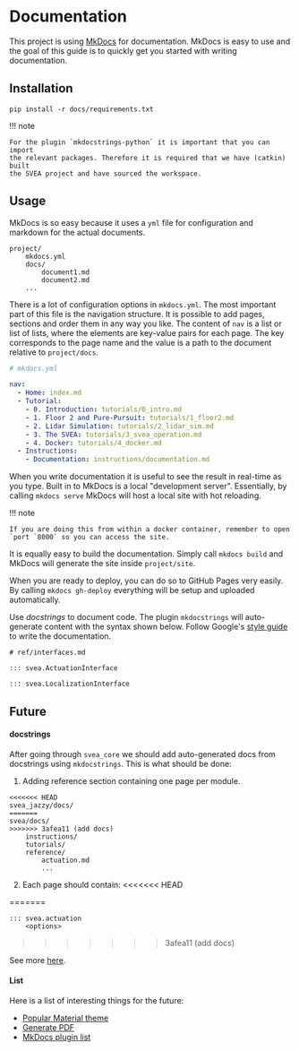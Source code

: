 # Documentation

This project is using [MkDocs](https://www.mkdocs.org/) for documentation.
MkDocs is easy to use and the goal of this guide is to quickly get you
started with writing documentation.

## Installation

```text
pip install -r docs/requirements.txt
```

!!! note

    For the plugin `mkdocstrings-python` it is important that you can import
    the relevant packages. Therefore it is required that we have (catkin) built
    the SVEA project and have sourced the workspace.

## Usage

MkDocs is so easy because it uses a `yml` file for configuration and markdown
for the actual documents.

```text
project/
    mkdocs.yml
    docs/
        document1.md
        document2.md
    ...
```

There is a lot of configuration options in `mkdocs.yml`. The most important
part of this file is the navigation structure. It is possible to add pages,
sections and order them in any way you like. The content of `nav` is a list
or list of lists, where the elements are key-value pairs for each page. The key
corresponds to the page name and the value is a path to the document relative
to `project/docs`.

```yml
# mkdocs.yml

nav:
  - Home: index.md
  - Tutorial:
    - 0. Introduction: tutorials/0_intro.md
    - 1. Floor 2 and Pure-Pursuit: tutorials/1_floor2.md
    - 2. Lidar Simulation: tutorials/2_lidar_sim.md
    - 3. The SVEA: tutorials/3_svea_operation.md
    - 4. Docker: tutorials/4_docker.md
  - Instructions:
    - Documentation: instructions/documentation.md
```

When you write documentation it is useful to see the result in real-time as
you type. Built in to MkDocs is a local "development server". Essentially,
by calling `mkdocs serve` MkDocs will host a local site with hot reloading.

!!! note

    If you are doing this from within a docker container, remember to open
    `port `8000` so you can access the site.

It is equally easy to build the documentation. Simply call `mkdocs build` and
MkDocs will generate the site inside `project/site`.

When you are ready to deploy, you can do so to GitHub Pages very easily. By
calling `mkdocs gh-deploy` everything will be setup and uploaded
automatically.

Use *docstrings* to document code. The plugin `mkdocstrings` will auto-generate
content with the syntax shown below. Follow Google's
[style guide](https://google.github.io/styleguide/pyguide.html) to write the
documentation.

```text
# ref/interfaces.md

::: svea.ActuationInterface

::: svea.LocalizationInterface
```

## Future

#### docstrings

After going through `svea_core` we should add auto-generated docs from
docstrings using `mkdocstrings`. This is what should be done:

1. Adding reference section containing one page per module.
```text
<<<<<<< HEAD
svea_jazzy/docs/
=======
svea/docs/
>>>>>>> 3afea11 (add docs)
    instructions/
    tutorials/
    reference/
        actuation.md
        ...
```

2. Each page should contain:
<<<<<<< HEAD

=======
```text
::: svea.actuation
    <options>
```
>>>>>>> 3afea11 (add docs)

See more [here](https://mkdocstrings.github.io/).

#### List

Here is a list of interesting things for the future:

- [Popular Material theme](https://squidfunk.github.io/mkdocs-material/)
- [Generate PDF](https://github.com/mkdocs/mkdocs/wiki/MkDocs-Plugins#pdf--site-conversion)
- [MkDocs plugin list](https://github.com/mkdocs/mkdocs/wiki/MkDocs-Plugins)

